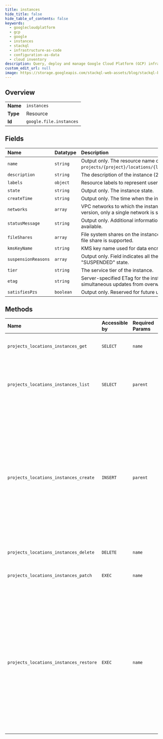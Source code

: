```yaml
---
title: instances
hide_title: false
hide_table_of_contents: false
keywords:
  - googlecloudplatform
  - gcp
  - google
  - instances
  - stackql
  - infrastructure-as-code
  - configuration-as-data
  - cloud inventory
description: Query, deploy and manage Google Cloud Platform (GCP) infrastructure and resources using SQL
custom_edit_url: null
image: https://storage.googleapis.com/stackql-web-assets/blog/stackql-blog-post-featured-image.png
---
```

  
    

## Overview
<table><tbody>
<tr><td><b>Name</b></td><td><code>instances</code></td></tr>
<tr><td><b>Type</b></td><td>Resource</td></tr>
<tr><td><b>Id</b></td><td><code>google.file.instances</code></td></tr>
</tbody></table>

## Fields
| Name | Datatype | Description |
|:-----|:---------|:------------|
| `name` | `string` | Output only. The resource name of the instance, in the format `projects/{project}/locations/{location}/instances/{instance}`. |
| `description` | `string` | The description of the instance (2048 characters or less). |
| `labels` | `object` | Resource labels to represent user provided metadata. |
| `state` | `string` | Output only. The instance state. |
| `createTime` | `string` | Output only. The time when the instance was created. |
| `networks` | `array` | VPC networks to which the instance is connected. For this version, only a single network is supported. |
| `statusMessage` | `string` | Output only. Additional information about the instance state, if available. |
| `fileShares` | `array` | File system shares on the instance. For this version, only a single file share is supported. |
| `kmsKeyName` | `string` | KMS key name used for data encryption. |
| `suspensionReasons` | `array` | Output only. Field indicates all the reasons the instance is in "SUSPENDED" state. |
| `tier` | `string` | The service tier of the instance. |
| `etag` | `string` | Server-specified ETag for the instance resource to prevent simultaneous updates from overwriting each other. |
| `satisfiesPzs` | `boolean` | Output only. Reserved for future use. |
## Methods
| Name | Accessible by | Required Params | Description |
|:-----|:--------------|:----------------|:------------|
| `projects_locations_instances_get` | `SELECT` | `name` | Gets the details of a specific instance. |
| `projects_locations_instances_list` | `SELECT` | `parent` | Lists all instances in a project for either a specified location or for all locations. |
| `projects_locations_instances_create` | `INSERT` | `parent` | Creates an instance. When creating from a backup, the capacity of the new instance needs to be equal to or larger than the capacity of the backup (and also equal to or larger than the minimum capacity of the tier). |
| `projects_locations_instances_delete` | `DELETE` | `name` | Deletes an instance. |
| `projects_locations_instances_patch` | `EXEC` | `name` | Updates the settings of a specific instance. |
| `projects_locations_instances_restore` | `EXEC` | `name` | Restores an existing instance's file share from a backup. The capacity of the instance needs to be equal to or larger than the capacity of the backup (and also equal to or larger than the minimum capacity of the tier). |
